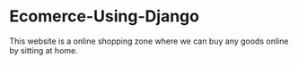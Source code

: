 # Ecomerce-Using-Django
This website is a online shopping zone where we can buy any goods online by sitting at home.

